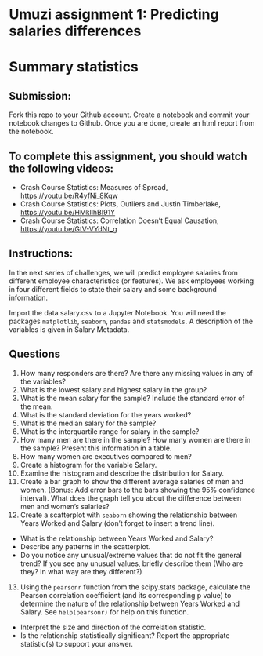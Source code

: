 # Umuzi assignment 1: Predicting salaries differences
# Summary statistics

## Submission:
Fork this repo to your Github account. Create a notebook and commit your notebook changes to Github.
Once you are done, create an html report from the notebook.

## To complete this assignment, you should watch the following videos:
- Crash Course Statistics: Measures of Spread, https://youtu.be/R4yfNi_8Kqw
- Crash Course Statistics: Plots, Outliers and Justin Timberlake, https://youtu.be/HMkllhBI91Y
- Crash Course Statistics: Correlation Doesn’t Equal Causation, https://youtu.be/GtV-VYdNt_g

## Instructions:
In the next series of challenges, we will predict employee salaries from different employee characteristics (or features). We ask employees working in four different fields to state their salary and some background information.

Import the data salary.csv to a Jupyter Notebook. You will need the packages `matplotlib`, `seaborn`, `pandas` and `statsmodels`. A description of the variables is given in Salary Metadata.

## Questions
1.	How many responders are there? Are there any missing values in any of the variables?
2.	What is the lowest salary and highest salary in the group?
3.	What is the mean salary for the sample? Include the standard error of the mean.
4.	What is the standard deviation for the years worked?
5.	What is the median salary for the sample?
6.	What is the interquartile range for salary in the sample?
7.	How many men are there in the sample? How many women are there in the sample? Present this information in a table.
8.	How many women are executives compared to men?
9.	Create a histogram for the variable Salary.
10.	Examine the histogram and describe the distribution for Salary.
11.	Create a bar graph to show the different average salaries of men and women. (Bonus: Add error bars to the bars showing the 95% confidence interval). What does the graph tell you about the difference between men and women’s salaries?
12.	Create a scatterplot with  `seaborn` showing the relationship between Years Worked and Salary (don’t forget to insert a trend line).
  * What is the relationship between Years Worked and Salary?
  * Describe any patterns in the scatterplot.
  * Do you notice any unusual/extreme values that do not fit the general trend? If you see any unusual values, briefly describe them (Who are they? In what way are they different?)
13.	Using the `pearsonr` function from the scipy.stats package, calculate the Pearson correlation coefficient (and its corresponding p value) to determine the nature of the relationship between Years Worked and Salary. See `help(pearsonr)` for help on this function.
  * Interpret the size and direction of the correlation statistic.
  * Is the relationship statistically significant? Report the appropriate statistic(s) to support your answer.
